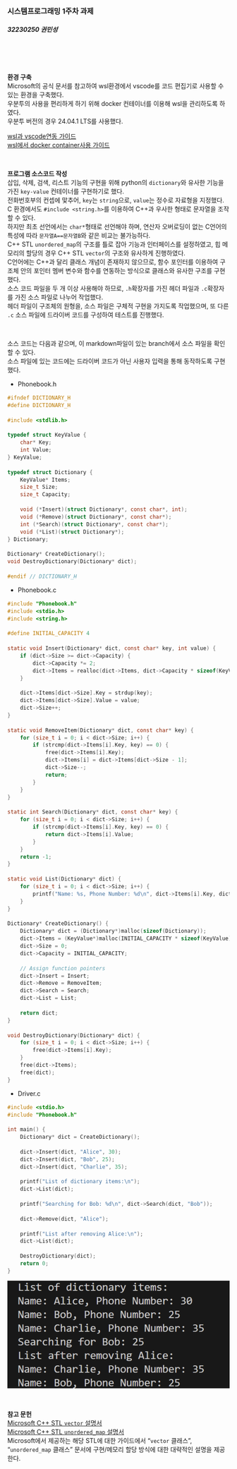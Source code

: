### 시스템프로그래밍 1주차 과제
##### 32230250 권민성

<br><br><br>

**환경 구축**  
Microsoft의 공식 문서를 참고하여 wsl환경에서 vscode를 코드 편집기로 사용할 수 있는 환경을 구축했다.  
우분투의 사용을 편리하게 하기 위해 docker 컨테이너를 이용해 wsl을 관리하도록 하였다.  
우분투 버전의 경우 24.04.1 LTS를 사용했다.  
  
[wsl과 vscode연동 가이드](https://learn.microsoft.com/ko-kr/windows/wsl/tutorials/wsl-vscode)  
[wsl에서 docker container사용 가이드](https://learn.microsoft.com/ko-kr/windows/wsl/tutorials/wsl-containers)  

<br>

**프로그램 소스코드 작성**  
삽입, 삭제, 검색, 리스트 기능의 구현을 위해 python의 `dictionary`와 유사한 기능을 가진 `key-value` 컨테이너를 구현하기로 했다.  
전화번호부의 컨셉에 맟추어, `key`는 `string`으로, `value`는 정수로 자료형을 지정했다.  
C 환경에서도 `#include <string.h>`를 이용하여 C++과 우사한 형태로 문자열을 조작할 수 있다.  
하지만 최초 선언에서는 `char*`형태로 선언해야 하며, 연산자 오버로딩이 없는 C언어의 특성에 따라
`문자열A==문자열B`와 같은 비교는 불가능하다.  
C++ STL `unordered_map`의 구조를 틀로 잡아 기능과 인터페이스를 설정하였고, 힙 메모리의 할당의 경우 C++ STL `vector`의 구조와 유사하게 진행하였다.  
C언어에는 C++과 달리 클래스 개념이 존재하지 않으므로, 함수 포인터를 이용하여 구조체 안의 포인터 멤버 변수와 함수를 연동하는 방식으로 클래스와 유사한 구조를 구현했다.  
소스 코드 파일을 두 개 이상 사용해야 하므로, `.h`확장자를 가진 헤더 파일과 `.c`확장자를 가진 소스 파일로 나누어 작업했다.  
헤더 파일이 구조체의 원형을, 소스 파일은 구체적 구현을 가지도록 작업했으며, 또 다른 `.c` 소스 파일에 드라이버 코드를 구성하여 테스트를 진행했다.  

<br>

소스 코드는 다음과 같으며, 이 markdown파일이 있는 branch에서 소스 파일을 확인할 수 있다.  
소스 파일에 있는 코드에는 드라이버 코드가 아닌 사용자 입력을 통해 동작하도록 구현했다.
- Phonebook.h
```c
#ifndef DICTIONARY_H
#define DICTIONARY_H

#include <stdlib.h>

typedef struct KeyValue {
    char* Key;
    int Value;
} KeyValue;

typedef struct Dictionary {
    KeyValue* Items;
    size_t Size;
    size_t Capacity;
    
    void (*Insert)(struct Dictionary*, const char*, int);
    void (*Remove)(struct Dictionary*, const char*);
    int (*Search)(struct Dictionary*, const char*);
    void (*List)(struct Dictionary*);
} Dictionary;

Dictionary* CreateDictionary();
void DestroyDictionary(Dictionary* dict);

#endif // DICTIONARY_H
```
- Phonebook.c
```c
#include "Phonebook.h"
#include <stdio.h>
#include <string.h>

#define INITIAL_CAPACITY 4

static void Insert(Dictionary* dict, const char* key, int value) {
    if (dict->Size >= dict->Capacity) {
        dict->Capacity *= 2;
        dict->Items = realloc(dict->Items, dict->Capacity * sizeof(KeyValue));
    }

    dict->Items[dict->Size].Key = strdup(key);
    dict->Items[dict->Size].Value = value;
    dict->Size++;
}

static void RemoveItem(Dictionary* dict, const char* key) {
    for (size_t i = 0; i < dict->Size; i++) {
        if (strcmp(dict->Items[i].Key, key) == 0) {
            free(dict->Items[i].Key);
            dict->Items[i] = dict->Items[dict->Size - 1];
            dict->Size--;
            return;
        }
    }
}

static int Search(Dictionary* dict, const char* key) {
    for (size_t i = 0; i < dict->Size; i++) {
        if (strcmp(dict->Items[i].Key, key) == 0) {
            return dict->Items[i].Value;
        }
    }
    return -1;
}

static void List(Dictionary* dict) {
    for (size_t i = 0; i < dict->Size; i++) {
        printf("Name: %s, Phone Number: %d\n", dict->Items[i].Key, dict->Items[i].Value);
    }
}

Dictionary* CreateDictionary() {
    Dictionary* dict = (Dictionary*)malloc(sizeof(Dictionary));
    dict->Items = (KeyValue*)malloc(INITIAL_CAPACITY * sizeof(KeyValue));
    dict->Size = 0;
    dict->Capacity = INITIAL_CAPACITY;

    // Assign function pointers
    dict->Insert = Insert;
    dict->Remove = RemoveItem;
    dict->Search = Search;
    dict->List = List;

    return dict;
}

void DestroyDictionary(Dictionary* dict) {
    for (size_t i = 0; i < dict->Size; i++) {
        free(dict->Items[i].Key);
    }
    free(dict->Items);
    free(dict);
}
```
- Driver.c
```c
#include <stdio.h>
#include "Phonebook.h"

int main() {
    Dictionary* dict = CreateDictionary();
    
    dict->Insert(dict, "Alice", 30);
    dict->Insert(dict, "Bob", 25);
    dict->Insert(dict, "Charlie", 35);
    
    printf("List of dictionary items:\n");
    dict->List(dict);
    
    printf("Searching for Bob: %d\n", dict->Search(dict, "Bob"));
    
    dict->Remove(dict, "Alice");
    
    printf("List after removing Alice:\n");
    dict->List(dict);
    
    DestroyDictionary(dict);
    return 0;
}
```

![바이너리 코드 실행 결과](https://github.com/minsung-kwon/SystemProgramming/blob/phonebook/%EC%8A%A4%ED%81%AC%EB%A6%B0%EC%83%B7%202024-09-26%20180424.png)

<br>

**참고 문헌**  
[Microsoft C++ STL `vector` 설명서](https://learn.microsoft.com/ko-kr/cpp/standard-library/vector?view=msvc-170)  
[Microsoft C++ STL `unordered_map` 설명서](https://learn.microsoft.com/ko-kr/cpp/standard-library/unordered-map?view=msvc-170)  
Microsoft에서 제공하는 해당 STL에 대한 가이드에서 “`vector` 클래스”, “`unordered_map` 클래스” 문서에 구현/메모리 할당 방식에 대한 대략적인 설명을 제공한다.  
